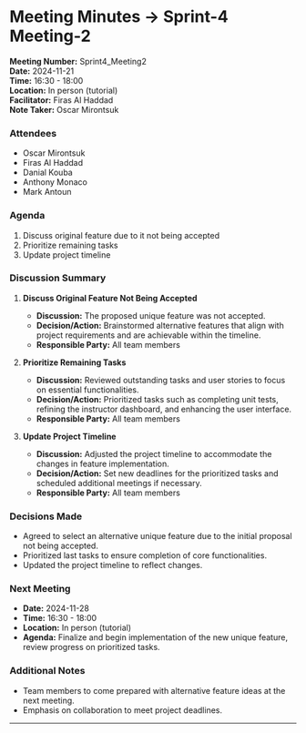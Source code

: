 # Meeting Minutes -> Sprint-4 Meeting-2
**Meeting Number:** Sprint4_Meeting2  
**Date:** 2024-11-21  
**Time:** 16:30 - 18:00  
**Location:** In person (tutorial)  
**Facilitator:** Firas Al Haddad  
**Note Taker:** Oscar Mirontsuk

### Attendees
- Oscar Mirontsuk
- Firas Al Haddad
- Danial Kouba
- Anthony Monaco
- Mark Antoun

### Agenda

1. Discuss original feature due to it not being accepted  
2. Prioritize remaining tasks  
3. Update project timeline  

### Discussion Summary

1. **Discuss Original Feature Not Being Accepted**

   - **Discussion:** The proposed unique feature was not accepted.
   - **Decision/Action:** Brainstormed alternative features that align with project requirements and are achievable within the timeline.
   - **Responsible Party:** All team members  

2. **Prioritize Remaining Tasks**

   - **Discussion:** Reviewed outstanding tasks and user stories to focus on essential functionalities.
   - **Decision/Action:** Prioritized tasks such as completing unit tests, refining the instructor dashboard, and enhancing the user interface.
   - **Responsible Party:** All team members  

3. **Update Project Timeline**

   - **Discussion:** Adjusted the project timeline to accommodate the changes in feature implementation.
   - **Decision/Action:** Set new deadlines for the prioritized tasks and scheduled additional meetings if necessary.
   - **Responsible Party:** All team members   

### Decisions Made

- Agreed to select an alternative unique feature due to the initial proposal not being accepted.
- Prioritized last tasks to ensure completion of core functionalities.
- Updated the project timeline to reflect changes.

### Next Meeting

- **Date:** 2024-11-28  
- **Time:** 16:30 - 18:00  
- **Location:** In person (tutorial)  
- **Agenda:** Finalize and begin implementation of the new unique feature, review progress on prioritized tasks.

### Additional Notes

- Team members to come prepared with alternative feature ideas at the next meeting.
- Emphasis on collaboration to meet project deadlines.

---